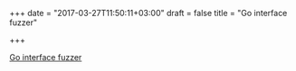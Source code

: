 +++
date = "2017-03-27T11:50:11+03:00"
draft = false
title = "Go interface fuzzer"

+++

<p><a href="https://making.pusher.com/go-interface-fuzzer">Go interface fuzzer</a></p>